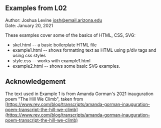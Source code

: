 Examples from L02
------------

Author: Joshua Levine [josh@email.arizona.edu](mailto:josh@email.arizona.edu)  
Date: January 20, 2021


These examples cover some of the basics of HTML, CSS, SVG:

* skel.html -- a basic boilerplate HTML file
* example1.html -- shows formatting text as HTML using p/div tags and using css styles
* style.css -- works with example1.html
* example2.html -- shows some basic SVG examples.


## Acknowledgement

The text used in Example 1 is from Amanda Gorman's
2021 inauguration poem "The Hill We Climb", taken from [https://www.rev.com/blog/transcripts/amanda-gorman-inauguration-poem-transcript-the-hill-we-climb](https://www.rev.com/blog/transcripts/amanda-gorman-inauguration-poem-transcript-the-hill-we-climb)
